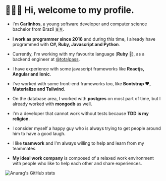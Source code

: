 # 👨🏻‍💻 Hi, welcome to my profile.

- I'm **Carlinhos**, a young software developer and computer science bachelor from Brazil 🇧🇷.

- **I work as programmer since 2016** and during this time, I already have programmed with **C#, Ruby, Javascript and Python**.

- Currently, I'm working with my favourite language (**Ruby** 💎), as a backend engineer at [@totalpass](https://totalpass.com/br/).

- I have experience with some javascript frameworks like **Reactjs, Angular and Ionic**.

- I've worked with some front-end frameworks too, like **Bootstrap ❤️, Materialize and Tailwind**.

- On the database area, I worked with **postgres** on most part of time, but I already worked with **mongodb** as well.

- I'm a developer that cannot work without tests because **TDD is my religion**.

- I consider myself a happy guy who is always trying to get people around him to have a good laugh.

- I like **teamwork** and I'm always willing to help and learn from my teammates.

- **My ideal work company** is composed of a relaxed work environment with people who like to help each other and share experiences.

![Anurag's GitHub stats](https://github-readme-stats.vercel.app/api?username=sousajunior&count_private=true&show_icons=true&theme=dark)
